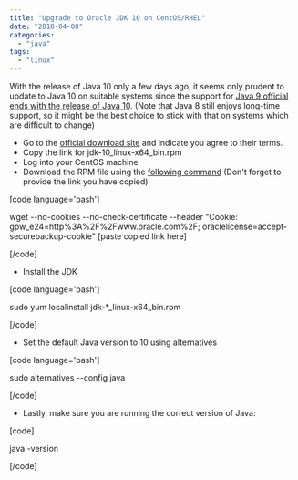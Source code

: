 ```yaml
---
title: "Upgrade to Oracle JDK 10 on CentOS/RHEL"
date: "2018-04-08"
categories: 
  - "java"
tags: 
  - "linux"
---
```


With the release of Java 10 only a few days ago, it seems only prudent to update to Java 10 on suitable systems since the support for [Java 9 official ends with the release of Java 10](http://www.oracle.com/technetwork/java/eol-135779.html). (Note that Java 8 still enjoys long-time support, so it might be the best choice to stick with that on systems which are difficult to change)

- Go to the [official download site](http://www.oracle.com/technetwork/java/javase/downloads/jdk10-downloads-4416644.html) and indicate you agree to their terms.
- Copy the link for jdk-10\_linux-x64\_bin.rpm
- Log into your CentOS machine
- Download the RPM file using the [following command](https://www.digitalocean.com/community/tutorials/how-to-install-java-on-centos-and-fedora) (Don't forget to provide the link you have copied)

\[code language='bash'\]

wget --no-cookies --no-check-certificate --header "Cookie: gpw\_e24=http%3A%2F%2Fwww.oracle.com%2F; oraclelicense=accept-securebackup-cookie" \[paste copied link here\]

\[/code\]

- Install the JDK

\[code language='bash'\]

sudo yum localinstall jdk-\*\_linux-x64\_bin.rpm

\[/code\]

- Set the default Java version to 10 using alternatives

\[code language='bash'\]

sudo alternatives --config java

\[/code\]

- Lastly, make sure you are running the correct version of Java:

\[code\]

java -version

\[/code\]
